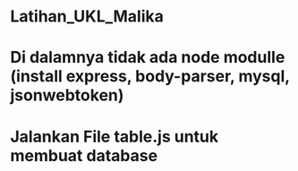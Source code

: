 # Latihan_UKL_Malika
# Di dalamnya tidak ada node modulle (install express, body-parser, mysql, jsonwebtoken)
# Jalankan File table.js untuk membuat database
